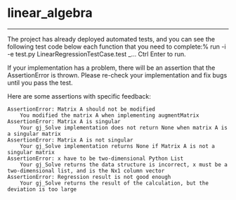 # linear_algebra

---

The project has already deployed automated tests, and you can see the following test code below each function that you need to complete:% run -i -e test.py LinearRegressionTestCase.test _... Ctrl Enter to run.

If your implementation has a problem, there will be an assertion that the AssertionError is thrown. Please re-check your implementation and fix bugs until you pass the test.

Here are some assertions with specific feedback:

    AssertionError: Matrix A should not be modified
        You modified the matrix A when implementing augmentMatrix
    AssertionError: Matrix A is singular
        Your gj_Solve implementation does not return None when matrix A is a singular matrix
    AssertionError: Matrix A is not singular
        Your gj_Solve implementation returns None if Matrix A is not a singular matrix
    AssertionError: x have to be two-dimensional Python List
        Your gj_Solve returns the data structure is incorrect, x must be a two-dimensional list, and is the Nx1 column vector
    AssertionError: Regression result is not good enough
        Your gj_Solve returns the result of the calculation, but the deviation is too large
